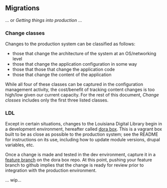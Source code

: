 ## Migrations

... or _Getting things into production_ ...

### Change classes

Changes to the production system can be classified as follows:

- those that change the architecture of the system at an OS/networking level
- those that change the application configuration in some way
- those that those that change the application code 
- those that change the content of the application

While all four of these classes can be captured in the configuration management activity, the cost/benefit of tracking content changes is too high/low given our current capacity. For the rest of this document, _Change closses_ includes only the first three listed classes.

### LDL

Except in certain situations, changes to the Louisiana Digital Library begin in a development environment, hereafter called [dora box](https://github.com/lsulibraries/dora). This is a vagrant box built to be as close as possible to the production system; see the README for instructions on its use, including how to update module versions, drupal variables, etc.

Once a change is made and tested in the dev environment, capture it in a [feature branch](https://www.atlassian.com/git/tutorials/comparing-workflows/feature-branch-workflow) on the dora box repo. At this point, pushing your feature branch to github implies that the change is ready for review prior to integration with the production environment.

... wip...